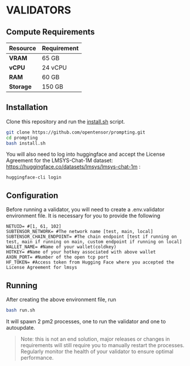 # **VALIDATORS**

## Compute Requirements

| Resource      | Requirement       |
|---------------|-------------------|
| **VRAM**      | 65 GB             |
| **vCPU**      | 24 vCPU           |
| **RAM**       | 60 GB             |
| **Storage**   | 150 GB            |

## Installation

Clone this repository and run the [install.sh](./install.sh) script.

```bash
git clone https://github.com/opentensor/prompting.git
cd prompting
bash install.sh
```

You will also need to log into huggingface and accept the License Agreement for the LMSYS-Chat-1M dataset: https://huggingface.co/datasets/lmsys/lmsys-chat-1m :
```shell
huggingface-cli login
```

## Configuration

Before running a validator, you will need to create a .env.validator environment file. It is necessary for you to provide the following 

```text
NETUID= #[1, 61, 102]
SUBTENSOR_NETWORK= #The network name [test, main, local]
SUBTENSOR_CHAIN_ENDPOINT= #The chain endpoint [test if running on test, main if running on main, custom endpoint if running on local] 
WALLET_NAME= #Name of your wallet(coldkey) 
HOTKEY= #Name of your hotkey associated with above wallet
AXON_PORT= #Number of the open tcp port
HF_TOKEN= #Access token from Hugging Face where you accepted the License Agreement for lmsys
```

## Running

After creating the above environment file, run 

```bash
bash run.sh
```
It will spawn 2 pm2 processes, one to run the validator and one to autoupdate. 

> Note: this is not an end solution, major releases or changes in requirements will still require you to manually restart the processes. Regularly monitor the health of your validator to ensure optimal performance.
